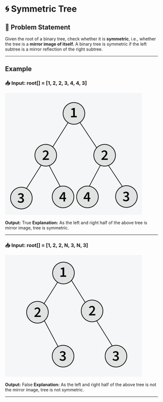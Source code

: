 # 🌀 Symmetric Tree

## 📝 Problem Statement

 Given the root of a binary tree, check whether it is **symmetric**, i.e., whether the tree is a **mirror image of itself.** A binary tree is symmetric if the left subtree is a mirror reflection of the right subtree.

---

## Example

### 📥 Input: root[] = [1, 2, 2, 3, 4, 4, 3]
![Symmetric Tree](assets/tree1.png)

**Output:** True
**Explanation:** As the left and right half of the above tree is mirror image, tree is symmetric.

---

### 📥 Input: root[] = [1, 2, 2, N, 3, N, 3]
![Symmetric Tree](assets/tree2.png)

**Output:** False
**Explanation:** As the left and right half of the above tree is not the mirror image, tree is not symmetric. 

---

